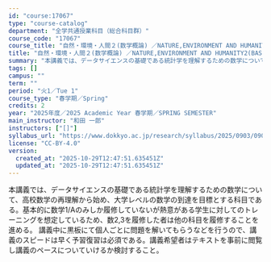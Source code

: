 ```yaml
---
id: "course:17067"
type: "course-catalog"
department: "全学共通授業科目（総合科目群）"
course_code: "17067"
course_title: "自然・環境・人間２(数学概論) ／NATURE,ENVIRONMENT AND HUMANITY2(BASICS IN MATHEMATICS)"
title: "自然・環境・人間２(数学概論) ／NATURE,ENVIRONMENT AND HUMANITY2(BASICS IN MATHEMATICS)"
summary: "本講義では、データサイエンスの基礎である統計学を理解するための数学について、高校数学の再理解から始め、大学レベルの数学の到達を目標とする科目である。基本的に数学1/Aのみしか履修していないが熱意がある学生に対してのトレーニングを想定している…"
tags: []
campus: ""
term: ""
period: "火1／Tue 1"
course_type: "春学期／Spring"
credits: 2
year: "2025年度／2025 Academic Year 春学期／SPRING SEMESTER"
main_instructor: "和田 一郎"
instructors: ["[]"]
syllabus_url: "https://www.dokkyo.ac.jp/research/syllabus/2025/0903/0903_17067_ja_JP.html"
license: "CC-BY-4.0"
version:
  created_at: "2025-10-29T12:47:51.635451Z"
  updated_at: "2025-10-29T12:47:51.635451Z"
---
```

本講義では、データサイエンスの基礎である統計学を理解するための数学について、高校数学の再理解から始め、大学レベルの数学の到達を目標とする科目である。基本的に数学1/Aのみしか履修していないが熱意がある学生に対してのトレーニングを想定しているため、数2,3を履修した者は他の科目を履修することを進める。 講義中に黒板にて個人ごとに問題を解いてもらうなどを行うので、講義のスピードは早く予習復習は必須である。講義希望者はテキストを事前に閲覧し講義のペースについていけるか検討すること。

